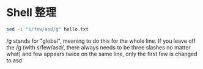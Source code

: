 # Shell 整理
```sh
sed -i "s/few/asd/g" hello.txt
```
/g stands for "global", meaning to do this for the whole line. If you leave off the /g (with s/few/asd/, there always needs to be three slashes no matter what) and few appears twice on the same line, only the first few is changed to asd
